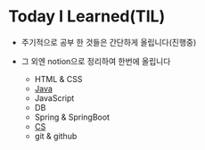# Today I Learned(TIL)
- 주기적으로 공부 한 것들은 간단하게 올립니다(진행중)


- 그 외엔 notion으로 정리하여 한번에 올립니다
  - HTML & CSS
  - [Java](https://github.com/Naellu/TIL/blob/master/JAVA/list-java.md)
  - JavaScript
  - DB
  - Spring & SpringBoot
  - [CS](https://github.com/Naellu/TIL/blob/master/CS/cs-list.md)
  - git & github
